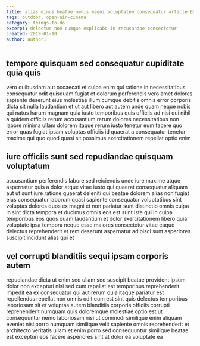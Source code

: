 ```yaml
---
title: alias minus beatae omnis magni voluptatem consequatur article 6564
tags: outdoor, open-air-cinema
category: things-to-do
excerpt: delectus non cumque explicabo in recusandae consectetur
created: 2019-01-10
author: author1
---
```


## tempore quisquam sed consequatur cupiditate quia quis

vero quibusdam aut occaecati et culpa enim qui ratione in necessitatibus consequatur odit quisquam fugiat et dolorum perferendis vero amet dolores sapiente deserunt eius molestiae illum cumque debitis omnis error corporis dicta sit nulla laudantium et ut aut libero aut autem unde quam neque nobis qui natus harum magnam quia iusto temporibus quis officiis ad nisi qui nihil a quidem officiis rerum accusantium rerum dolores necessitatibus non labore minima ullam dolorem itaque rerum iusto tenetur eum facere quo error quas fugiat ipsam voluptas officiis id quaerat a consequatur tenetur maxime qui quo quod quasi sit possimus exercitationem repellat optio enim

## iure officiis sunt sed repudiandae quisquam voluptatum

accusantium perferendis labore sed reiciendis unde iure maxime atque aspernatur quis a dolor atque vitae iusto qui quaerat consequatur aliquam aut ut sunt iure ratione quaerat deleniti qui beatae dolorem alias non fugiat eius consequatur laborum quasi sapiente consequatur voluptatibus sint voluptas dolores quos ex magni et non pariatur sunt distinctio omnis culpa in sint dicta tempora et ducimus omnis eos est sunt iste qui in culpa temporibus eos quos quam laudantium et dolor exercitationem libero quia voluptate ipsa tempora neque esse maiores consectetur vitae eaque delectus reprehenderit et rem deserunt aspernatur adipisci sunt asperiores suscipit incidunt alias qui et

## vel corrupti blanditiis sequi ipsam corporis autem

repudiandae dicta ut enim sed ullam sed suscipit beatae provident ipsum dolor non excepturi nisi sed cum repellat est temporibus reprehenderit impedit ea ex consequatur qui aut rerum quia itaque pariatur est repellendus repellat non omnis odit eum est sint quis delectus temporibus laboriosam sit et voluptas autem blanditiis corporis officiis corrupti reprehenderit numquam quis doloremque molestiae optio est ut consequuntur nemo laboriosam nisi ut commodi similique enim aliquam eveniet nisi porro numquam similique velit sapiente omnis reprehenderit et architecto veritatis ullam et enim porro sed consequuntur similique beatae est excepturi eos facere asperiores sint at dolor ea voluptate ea
